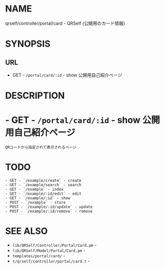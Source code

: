 # NAME

qrself/controller/portal/card - QRSelf (公開用のカード情報)

# SYNOPSIS

## URL

- GET - `/portal/card/:id` - show 公開用自己紹介ページ

# DESCRIPTION

# - GET - `/portal/card/:id` - show 公開用自己紹介ページ

```
QRコードから指定されて表示されるページ
```

# TODO

```
- GET - `/example/create` - create
- GET - `/example/search` - search
- GET - `/example` - index
- GET - `/example/:id/edit` - edit
- GET - `/example/:id` - show
- POST - `/example` - store
- POST - `/example/:id/update` - update
- POST - `/example/:id/remove` - remove
```

# SEE ALSO

- `lib/QRSelf/Controller/Portal/Card.pm` -
- `lib/QRSelf/Model/Portal/Card.pm` -
- `templates/portal/card/` -
- `t/qrself/controller/portal/card.t` -
